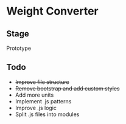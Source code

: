 # Weight Converter

## Stage
Prototype

## Todo 
* ~~Improve file structure~~
* ~~Remove bootstrap and add custom styles~~
* Add more units
* Implement .js patterns
* Improve .js logic
* Split .js files into modules
